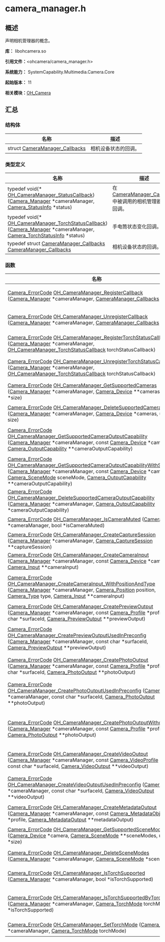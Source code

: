 # camera_manager.h


## 概述

声明相机管理器的概念。

**库：** libohcamera.so

**引用文件：**&lt;ohcamera/camera_manager.h&gt;

**系统能力：** SystemCapability.Multimedia.Camera.Core

**起始版本：** 11

**相关模块：**[OH_Camera](_o_h___camera.md)


## 汇总


### 结构体

| 名称 | 描述 | 
| -------- | -------- |
| struct  [CameraManager_Callbacks](_camera_manager___callbacks.md) | 相机设备状态的回调。 | 


### 类型定义

| 名称 | 描述 | 
| -------- | -------- |
| typedef void(\* [OH_CameraManager_StatusCallback](_o_h___camera.md#oh_cameramanager_statuscallback)) ([Camera_Manager](_o_h___camera.md#camera_manager) \*cameraManager, [Camera_StatusInfo](_camera___status_info.md) \*status) | 在[CameraManager_Callbacks](_camera_manager___callbacks.md)中被调用的相机管理器状态回调。 | 
| typedef void(\* [OH_CameraManager_TorchStatusCallback](_o_h___camera.md#oh_cameramanager_torchstatuscallback)) ([Camera_Manager](_o_h___camera.md#camera_manager) \*cameraManager, [Camera_TorchStatusInfo](_camera___torch_status_info.md) \*status) | 手电筒状态变化回调。 | 
| typedef struct [CameraManager_Callbacks](_camera_manager___callbacks.md) [CameraManager_Callbacks](_o_h___camera.md#cameramanager_callbacks) | 相机设备状态的回调。 | 


### 函数

| 名称 | 描述 | 
| -------- | -------- |
| [Camera_ErrorCode](_o_h___camera.md#camera_errorcode) [OH_CameraManager_RegisterCallback](_o_h___camera.md#oh_cameramanager_registercallback) ([Camera_Manager](_o_h___camera.md#camera_manager) \*cameraManager, [CameraManager_Callbacks](_camera_manager___callbacks.md) \*callback) | 注册相机状态更改事件回调。 | 
| [Camera_ErrorCode](_o_h___camera.md#camera_errorcode) [OH_CameraManager_UnregisterCallback](_o_h___camera.md#oh_cameramanager_unregistercallback) ([Camera_Manager](_o_h___camera.md#camera_manager) \*cameraManager, [CameraManager_Callbacks](_camera_manager___callbacks.md) \*callback) | 注销摄像机状态更改事件回调。 | 
| [Camera_ErrorCode](_o_h___camera.md#camera_errorcode) [OH_CameraManager_RegisterTorchStatusCallback](_o_h___camera.md#oh_cameramanager_registertorchstatuscallback) ([Camera_Manager](_o_h___camera.md#camera_manager) \*cameraManager, [OH_CameraManager_TorchStatusCallback](_o_h___camera.md#oh_cameramanager_torchstatuscallback) torchStatusCallback) | 注册手电筒状态变更事件回调。 | 
| [Camera_ErrorCode](_o_h___camera.md#camera_errorcode) [OH_CameraManager_UnregisterTorchStatusCallback](_o_h___camera.md#oh_cameramanager_unregistertorchstatuscallback) ([Camera_Manager](_o_h___camera.md#camera_manager) \*cameraManager, [OH_CameraManager_TorchStatusCallback](_o_h___camera.md#oh_cameramanager_torchstatuscallback) torchStatusCallback) | 注销手电筒状态变更事件回调。 | 
| [Camera_ErrorCode](_o_h___camera.md#camera_errorcode) [OH_CameraManager_GetSupportedCameras](_o_h___camera.md#oh_cameramanager_getsupportedcameras) ([Camera_Manager](_o_h___camera.md#camera_manager) \*cameraManager, [Camera_Device](_camera___device.md) \*\*cameras, uint32_t \*size) | 获取支持指定的相机设备对象。 | 
| [Camera_ErrorCode](_o_h___camera.md#camera_errorcode) [OH_CameraManager_DeleteSupportedCameras](_o_h___camera.md#oh_cameramanager_deletesupportedcameras) ([Camera_Manager](_o_h___camera.md#camera_manager) \*cameraManager, [Camera_Device](_camera___device.md) \*cameras, uint32_t size) | 删除支持的相机。 | 
| [Camera_ErrorCode](_o_h___camera.md#camera_errorcode) [OH_CameraManager_GetSupportedCameraOutputCapability](_o_h___camera.md#oh_cameramanager_getsupportedcameraoutputcapability) ([Camera_Manager](_o_h___camera.md#camera_manager) \*cameraManager, const [Camera_Device](_camera___device.md) \*camera, [Camera_OutputCapability](_camera___output_capability.md) \*\*cameraOutputCapability) | 查询指定相机在指定模式下支持的输出能力。 | 
| [Camera_ErrorCode](_o_h___camera.md#camera_errorcode) [OH_CameraManager_GetSupportedCameraOutputCapabilityWithSceneMode](_o_h___camera.md#oh_cameramanager_getsupportedcameraoutputcapabilitywithscenemode) ([Camera_Manager](_o_h___camera.md#camera_manager) \*cameraManager, const [Camera_Device](_camera___device.md) \*camera, [Camera_SceneMode](_o_h___camera.md#camera_scenemode) sceneMode, [Camera_OutputCapability](_camera___output_capability.md) \*\*cameraOutputCapability) | 查询指定相机在指定模式下支持的输出能力。 | 
| [Camera_ErrorCode](_o_h___camera.md#camera_errorcode) [OH_CameraManager_DeleteSupportedCameraOutputCapability](_o_h___camera.md#oh_cameramanager_deletesupportedcameraoutputcapability) ([Camera_Manager](_o_h___camera.md#camera_manager) \*cameraManager, [Camera_OutputCapability](_camera___output_capability.md) \*cameraOutputCapability) | 删除支持的输出功能。 | 
| [Camera_ErrorCode](_o_h___camera.md#camera_errorcode) [OH_CameraManager_IsCameraMuted](_o_h___camera.md#oh_cameramanager_iscameramuted) ([Camera_Manager](_o_h___camera.md#camera_manager) \*cameraManager, bool \*isCameraMuted) | 确定相机是否静音。 | 
| [Camera_ErrorCode](_o_h___camera.md#camera_errorcode) [OH_CameraManager_CreateCaptureSession](_o_h___camera.md#oh_cameramanager_createcapturesession) ([Camera_Manager](_o_h___camera.md#camera_manager) \*cameraManager, [Camera_CaptureSession](_o_h___camera.md#camera_capturesession) \*\*captureSession) | 创建捕获会话实例。 | 
| [Camera_ErrorCode](_o_h___camera.md#camera_errorcode) [OH_CameraManager_CreateCameraInput](_o_h___camera.md#oh_cameramanager_createcamerainput) ([Camera_Manager](_o_h___camera.md#camera_manager) \*cameraManager, const [Camera_Device](_camera___device.md) \*camera, [Camera_Input](_o_h___camera.md#camera_input) \*\*cameraInput) | 创建相机输入实例。 | 
| [Camera_ErrorCode](_o_h___camera.md#camera_errorcode) [OH_CameraManager_CreateCameraInput_WithPositionAndType](_o_h___camera.md#oh_cameramanager_createcamerainput_withpositionandtype) ([Camera_Manager](_o_h___camera.md#camera_manager) \*cameraManager, [Camera_Position](_o_h___camera.md#camera_position) position, [Camera_Type](_o_h___camera.md#camera_type) type, [Camera_Input](_o_h___camera.md#camera_input) \*\*cameraInput) | 创建具有位置和类型的相机输入实例 | 
| [Camera_ErrorCode](_o_h___camera.md#camera_errorcode) [OH_CameraManager_CreatePreviewOutput](_o_h___camera.md#oh_cameramanager_createpreviewoutput) ([Camera_Manager](_o_h___camera.md#camera_manager) \*cameraManager, const [Camera_Profile](_camera___profile.md) \*profile, const char \*surfaceId, [Camera_PreviewOutput](_o_h___camera.md#camera_previewoutput) \*\*previewOutput) | 创建预览输出实例。 | 
| [Camera_ErrorCode](_o_h___camera.md#camera_errorcode) [OH_CameraManager_CreatePreviewOutputUsedInPreconfig](_o_h___camera.md#oh_cameramanager_createpreviewoutputusedinpreconfig) ([Camera_Manager](_o_h___camera.md#camera_manager) \*cameraManager, const char \*surfaceId, [Camera_PreviewOutput](_o_h___camera.md#camera_previewoutput) \*\*previewOutput) | 创建在预配置流中使用的预览输出实例。 | 
| [Camera_ErrorCode](_o_h___camera.md#camera_errorcode) [OH_CameraManager_CreatePhotoOutput](_o_h___camera.md#oh_cameramanager_createphotooutput) ([Camera_Manager](_o_h___camera.md#camera_manager) \*cameraManager, const [Camera_Profile](_camera___profile.md) \*profile, const char \*surfaceId, [Camera_PhotoOutput](_o_h___camera.md#camera_photooutput) \*\*photoOutput) | 创建一个拍照输出实例。 | 
| [Camera_ErrorCode](_o_h___camera.md#camera_errorcode) [OH_CameraManager_CreatePhotoOutputUsedInPreconfig](_o_h___camera.md#oh_cameramanager_createphotooutputusedinpreconfig) ([Camera_Manager](_o_h___camera.md#camera_manager) \*cameraManager, const char \*surfaceId, [Camera_PhotoOutput](_o_h___camera.md#camera_photooutput) \*\*photoOutput) | 创建在预配置流中使用的照片输出实例。 | 
| [Camera_ErrorCode](_o_h___camera.md#camera_errorcode) [OH_CameraManager_CreatePhotoOutputWithoutSurface](_o_h___camera.md#oh_cameramanager_createphotooutputwithoutsurface) ([Camera_Manager](_o_h___camera.md#camera_manager) \*cameraManager, const [Camera_Profile](_camera___profile.md) \*profile, [Camera_PhotoOutput](_o_h___camera.md#camera_photooutput) \*\*photoOutput) | 创建照片输出实例，调用此函数不需要surfaceId。 | 
| [Camera_ErrorCode](_o_h___camera.md#camera_errorcode) [OH_CameraManager_CreateVideoOutput](_o_h___camera.md#oh_cameramanager_createvideooutput) ([Camera_Manager](_o_h___camera.md#camera_manager) \*cameraManager, const [Camera_VideoProfile](_camera___video_profile.md) \*profile, const char \*surfaceId, [Camera_VideoOutput](_o_h___camera.md#camera_videooutput) \*\*videoOutput) | 创建一个录像输出实例。 | 
| [Camera_ErrorCode](_o_h___camera.md#camera_errorcode) [OH_CameraManager_CreateVideoOutputUsedInPreconfig](_o_h___camera.md#oh_cameramanager_createvideooutputusedinpreconfig) ([Camera_Manager](_o_h___camera.md#camera_manager) \*cameraManager, const char \*surfaceId, [Camera_VideoOutput](_o_h___camera.md#camera_videooutput) \*\*videoOutput) | 创建在预配置流中使用的视频输出实例。 | 
| [Camera_ErrorCode](_o_h___camera.md#camera_errorcode) [OH_CameraManager_CreateMetadataOutput](_o_h___camera.md#oh_cameramanager_createmetadataoutput) ([Camera_Manager](_o_h___camera.md#camera_manager) \*cameraManager, const [Camera_MetadataObjectType](_o_h___camera.md#camera_metadataobjecttype) \*profile, [Camera_MetadataOutput](_o_h___camera.md#camera_metadataoutput) \*\*metadataOutput) | 创建元数据输出实例。 | 
| [Camera_ErrorCode](_o_h___camera.md#camera_errorcode) [OH_CameraManager_GetSupportedSceneModes](_o_h___camera.md#oh_cameramanager_getsupportedscenemodes) ([Camera_Device](_camera___device.md) \*camera, [Camera_SceneMode](_o_h___camera.md#camera_scenemode) \*\*sceneModes, uint32_t \*size) | 获取特定摄影机支持的场景模式。 | 
| [Camera_ErrorCode](_o_h___camera.md#camera_errorcode) [OH_CameraManager_DeleteSceneModes](_o_h___camera.md#oh_cameramanager_deletescenemodes) ([Camera_Manager](_o_h___camera.md#camera_manager) \*cameraManager, [Camera_SceneMode](_o_h___camera.md#camera_scenemode) \*sceneModes) | 删除场景模式。 | 
| [Camera_ErrorCode](_o_h___camera.md#camera_errorcode) [OH_CameraManager_IsTorchSupported](_o_h___camera.md#oh_cameramanager_istorchsupported) ([Camera_Manager](_o_h___camera.md#camera_manager) \*cameraManager, bool \*isTorchSupported) | 检查设备是否支持手电筒。 | 
| [Camera_ErrorCode](_o_h___camera.md#camera_errorcode) [OH_CameraManager_IsTorchSupportedByTorchMode](_o_h___camera.md#oh_cameramanager_istorchsupportedbytorchmode) ([Camera_Manager](_o_h___camera.md#camera_manager) \*cameraManager, [Camera_TorchMode](_o_h___camera.md#camera_torchmode) torchMode, bool \*isTorchSupported) | 检查设备是否支持指定的手电筒模式。 | 
| [Camera_ErrorCode](_o_h___camera.md#camera_errorcode) [OH_CameraManager_SetTorchMode](_o_h___camera.md#oh_cameramanager_settorchmode) ([Camera_Manager](_o_h___camera.md#camera_manager) \*cameraManager, [Camera_TorchMode](_o_h___camera.md#camera_torchmode) torchMode) | 设置相机手电筒模式。 | 

